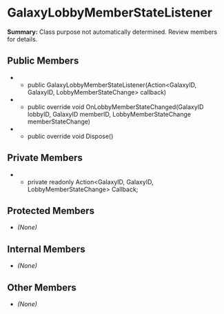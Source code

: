 # GalaxyLobbyMemberStateListener

**Summary:** Class purpose not automatically determined. Review members for details.

## Public Members
- - public GalaxyLobbyMemberStateListener(Action<GalaxyID, GalaxyID, LobbyMemberStateChange> callback)
- - public override void OnLobbyMemberStateChanged(GalaxyID lobbyID, GalaxyID memberID, LobbyMemberStateChange memberStateChange)
- - public override void Dispose()

## Private Members
- - private readonly Action<GalaxyID, GalaxyID, LobbyMemberStateChange> Callback;

## Protected Members
- *(None)*

## Internal Members
- *(None)*

## Other Members
- *(None)*
